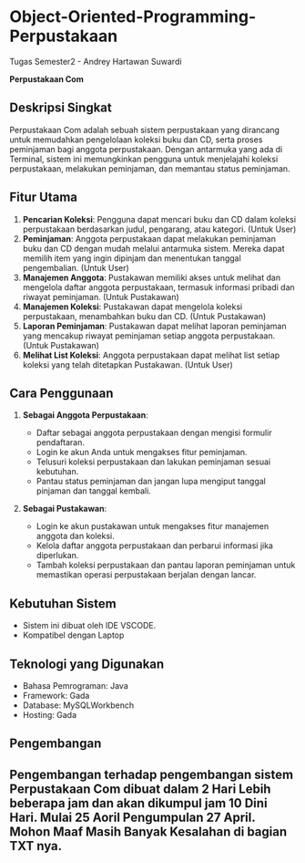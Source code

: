 # Object-Oriented-Programming-Perpustakaan
Tugas Semester2 - Andrey Hartawan Suwardi 

**Perpustakaan Com**

## Deskripsi Singkat
Perpustakaan Com adalah sebuah sistem perpustakaan yang dirancang untuk memudahkan pengelolaan koleksi buku dan CD, serta proses peminjaman bagi anggota perpustakaan. Dengan antarmuka yang ada di Terminal, sistem ini memungkinkan pengguna untuk menjelajahi koleksi perpustakaan, melakukan peminjaman, dan memantau status peminjaman.

## Fitur Utama
1. **Pencarian Koleksi**: Pengguna dapat mencari buku dan CD dalam koleksi perpustakaan berdasarkan judul, pengarang, atau kategori. (Untuk User)
2. **Peminjaman**: Anggota perpustakaan dapat melakukan peminjaman buku dan CD dengan mudah melalui antarmuka sistem. Mereka dapat memilih item yang ingin dipinjam dan menentukan tanggal pengembalian. (Untuk User)
3. **Manajemen Anggota**: Pustakawan memiliki akses untuk melihat dan mengelola daftar anggota perpustakaan, termasuk informasi pribadi dan riwayat peminjaman. (Untuk Pustakawan)
4. **Manajemen Koleksi**: Pustakawan dapat mengelola koleksi perpustakaan, menambahkan buku dan CD. (Untuk Pustakawan)
5. **Laporan Peminjaman**: Pustakawan dapat melihat laporan peminjaman yang mencakup riwayat peminjaman setiap anggota perpustakaan. (Untuk Pustakawan)
6. **Melihat List Koleksi**: Anggota perpustakaan dapat melihat list setiap koleksi yang telah ditetapkan Pustakawan. (Untuk User)

## Cara Penggunaan
1. **Sebagai Anggota Perpustakaan**:
   - Daftar sebagai anggota perpustakaan dengan mengisi formulir pendaftaran.
   - Login ke akun Anda untuk mengakses fitur peminjaman.
   - Telusuri koleksi perpustakaan dan lakukan peminjaman sesuai kebutuhan.
   - Pantau status peminjaman dan jangan lupa mengiput tanggal pinjaman dan tanggal kembali.

2. **Sebagai Pustakawan**:
   - Login ke akun pustakawan untuk mengakses fitur manajemen anggota dan koleksi.
   - Kelola daftar anggota perpustakaan dan perbarui informasi jika diperlukan.
   - Tambah koleksi perpustakaan dan pantau laporan peminjaman untuk memastikan operasi perpustakaan berjalan dengan lancar.

## Kebutuhan Sistem
- Sistem ini dibuat oleh IDE VSCODE.
- Kompatibel dengan Laptop

## Teknologi yang Digunakan
- Bahasa Pemrograman: Java
- Framework: Gada
- Database: MySQLWorkbench
- Hosting: Gada

## Pengembangan
Pengembangan terhadap pengembangan sistem Perpustakaan Com dibuat dalam 2 Hari Lebih beberapa jam dan akan dikumpul jam 10 Dini Hari. Mulai 25 Aoril Pengumpulan 27 April.
Mohon Maaf Masih Banyak Kesalahan di bagian TXT nya. 
--------------------------------------------------------------------------------------------------------------------------------------------------------------------------


